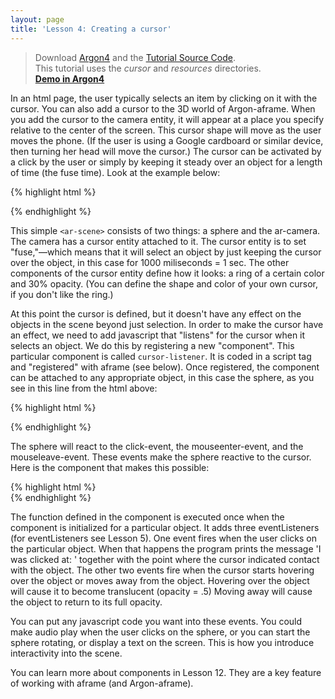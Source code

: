 ```yaml
---
layout: page
title: 'Lesson 4: Creating a cursor'
---
```

> Download [Argon4](http://argonjs.io/argon-app) and the [Tutorial Source Code](https://github.com/argonjs/design-aids/tree/gh-pages/code). <br> This tutorial uses the *cursor* and *resources* directories.<br> **[Demo in Argon4](https://github.com/argonjs/design-aids/tree/gh-pages/code/cursor/)**


In an html page, the user typically selects an item by clicking on it with the cursor. You can also add a cursor to the 3D world of Argon-aframe. When you add the cursor to the camera entity, it will appear at a place you specify relative to the center of the screen. This cursor shape will move as the user moves the phone. (If the user is using a Google cardboard or similar device, then turning her head will move the cursor.) The cursor can be activated by a click by the user or simply by keeping it steady over an object for a length of time (the fuse time). Look at the example below:

{% highlight html %}
	<body>
    <ar-scene>
      <a-entity id="helloworld" position="0 -1 -8">
        <a-sphere position="0 1.25 -1" cursor-listener radius="1.25" color="#EF2D5E" ></a-sphere>
      </a-entity>
      <ar-camera>
        <a-entity id="myCursor" cursor="fuse:true; fuse-timeout: 1000"
                    position="0 0 -0.1"
                    geometry="primitive:ring; radiusInner: 0.001; radiusOuter: 0.0015"
                    material="color: #2E3A87; opacity:0.3;">          
        </a-entity>
      </ar-camera>
    </ar-scene>

 {% endhighlight %}   
 
 This simple `<ar-scene>` consists of two things: a sphere and the ar-camera. The camera has a cursor entity attached to it. The cursor entity is to set "fuse,"—which means that it will select an object by just keeping the cursor over the object, in this case for 1000 miliseconds = 1 sec. The other components of the cursor entity define how it looks: a ring of a certain color and 30% opacity.  (You can define the shape and color of your own cursor, if you don't like the ring.)
 
At this point the cursor is defined, but it doesn't have any effect on the objects in the scene beyond just selection. In order to make the cursor have an effect, we need to add javascript that "listens" for the cursor when it selects an object. We do this by registering a new "component".  This particular component is called `cursor-listener`. It is coded in a script tag and "registered" with aframe (see below). Once registered, the component can be attached to any appropriate object, in this case the sphere, as you see in this line from the html above:  

{% highlight html %}

<a-sphere position="0 1.25 -1" cursor-listener radius="1.25" color="#EF2D5E" ></a-sphere>

{% endhighlight %}

 The sphere will react to the click-event, the mouseenter-event, and the mouseleave-event. These events make the sphere reactive to the cursor. Here is the component that makes this possible: 

{% highlight html %}   
    <script>
      AFRAME.registerComponent('cursor-listener', {
        init: function () {
          this.el.addEventListener('click', function (evt) {
            console.log('I was clicked at: ', evt.detail.intersection.point);
          });
          this.el.addEventListener('mouseenter', function (evt) {
            this.setAttribute('material', 'opacity', 0.5);
          });
          this.el.addEventListener('mouseleave', function (evt) {
            this.setAttribute('material', 'opacity', 1.0);
          });
        }
      });
	</script>
	</body>
{% endhighlight %}

The function defined in the component is executed once when the component is initialized for a particular object. It adds three eventListeners (for eventListeners see Lesson 5). One event fires when the user clicks on the particular object. When that happens the program prints the message 'I was clicked at: ' together with the point where the cursor indicated contact with the object.  The other two events fire when the cursor starts hovering over the object or moves away from the object. Hovering over the object will cause it to become translucent (opacity = .5) Moving away will cause the object to return to its full opacity. 

You can put any javascript code you want into these events. You could make audio play when the user clicks on the sphere, or you can start the sphere rotating, or display a text on the screen. This is how you introduce interactivity into the scene. 

You can learn more about components in Lesson 12. They are a key feature of working with aframe (and Argon-aframe).